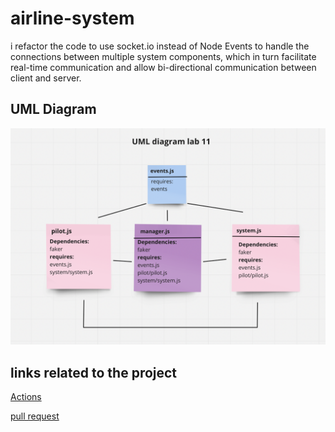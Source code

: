 # airline-system

i refactor the code to use socket.io instead of Node Events to handle the connections between multiple system components, which in turn facilitate real-time communication and allow bi-directional communication between client and server.

## UML Diagram

![UML diagram](./assets/lab11.png)

## links related to the project

[Actions](https://github.com/saraaltayeh/airline-system/actions)

[pull request](https://github.com/saraaltayeh/airline-system/pull/3)
